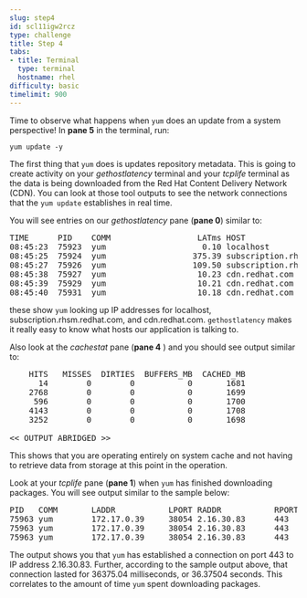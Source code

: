```yaml
---
slug: step4
id: scl11igw2rcz
type: challenge
title: Step 4
tabs:
- title: Terminal
  type: terminal
  hostname: rhel
difficulty: basic
timelimit: 900
---
```

Time to observe what happens when `yum` does an update from a system perspective! In __pane 5__ in the terminal, run:

```
yum update -y
```

The first thing that `yum` does is updates repository metadata. This is going to create activity on your *gethostlatency* terminal and your *tcplife* terminal as the data is being downloaded from the Red Hat Content Delivery Network (CDN). You can look at those tool outputs to see the network connections that the `yum update` establishes in real time.

You will see entries on our *gethostlatency* pane (__pane 0__) similar to:

<pre class="file">
TIME      PID    COMM                  LATms HOST
08:45:23  75923  yum                    0.10 localhost
08:45:25  75924  yum                  375.39 subscription.rhsm.redhat.com
08:45:27  75926  yum                  109.50 subscription.rhsm.redhat.com
08:45:38  75927  yum                   10.23 cdn.redhat.com
08:45:39  75929  yum                   10.21 cdn.redhat.com
08:45:40  75931  yum                   10.18 cdn.redhat.com
</pre>

these show `yum` looking up IP addresses for localhost, subscription.rhsm.redhat.com, and cdn.redhat.com. `gethostlatency` makes it really easy to know what hosts our application is talking to.

Also look at the *cachestat* pane (__pane 4__ ) and you should see output similar to:

<pre class="file">
    HITS   MISSES  DIRTIES  BUFFERS_MB  CACHED_MB
      14        0        0           0       1681
    2768        0        0           0       1699
     596        0        0           0       1700
    4143        0        0           0       1708
    3252        0        0           0       1698

<< OUTPUT ABRIDGED >>
</pre>

This shows that you are operating entirely on system cache and not having to retrieve data from storage at this point in the operation.

Look at your *tcplife* pane (__pane 1__) when `yum` has finished downloading packages.  You will see output similar to the sample below:

<pre class="file">
PID   COMM       LADDR           LPORT RADDR           RPORT TX_KB RX_KB MS
75963 yum        172.17.0.39     38054 2.16.30.83      443      23 138393 36375.04
75963 yum        172.17.0.39     38054 2.16.30.83      443      24 163378 36374.62
75963 yum        172.17.0.39     38054 2.16.30.83      443      22 163223 36374.69
</pre>

The output shows you that `yum` has established a connection on port 443 to IP address 2.16.30.83. Further, according to the sample output above, that connection lasted for 36375.04 milliseconds, or 36.37504 seconds. This correlates to the amount of time `yum` spent downloading packages.

